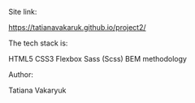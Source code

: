 Site link:

https://tatianavakaruk.github.io/project2/

The tech stack is:

HTML5
CSS3
Flexbox
Sass (Scss)
BEM methodology

Author:

Tatiana Vakaryuk
